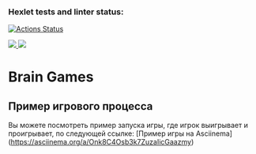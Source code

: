 ### Hexlet tests and linter status:
[![Actions Status](https://github.com/Helgarold/java-project-61/actions/workflows/hexlet-check.yml/badge.svg)](https://github.com/Helgarold/java-project-61/actions)

<a href="https://codeclimate.com/github/Helgarold/java-project-61/maintainability">
    <img src="https://api.codeclimate.com/v1/badges/54bc5947e00b702267dc/maintainability" />
</a>

<a href="https://codeclimate.com/github/Helgarold/java-project-61/test_coverage">
    <img src="https://api.codeclimate.com/v1/badges/54bc5947e00b702267dc/test_coverage" />
</a>


# Brain Games

## Пример игрового процесса
Вы можете посмотреть пример запуска игры, где игрок выигрывает и проигрывает, по следующей ссылке: [Пример игры на Asciinema]
(https://asciinema.org/a/Onk8C4Osb3k7ZuzaIicGaazmy)
